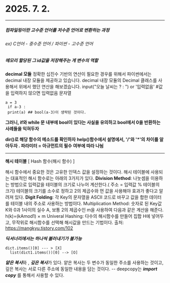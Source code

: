 # 2025. 7. 2.
-----------------------------------------------
#####  컴파일링이란 고수준 언어를 저수준 언어로 변환하는 과정 
###### ex) C언어 - 중수준 언어 / 파이썬 - 고수준 언어

##### 메모리 할당된 그 id값을 저장해주는 게 변수의 역할


**decimal 모듈** 
 정확한 십진수 기반의 연산이 필요한 경우를 위해서 파이썬에서는 decimal 내장 모듈을 제공하고 있습니다. decimal 내장 모듈의 Decimal 클래스를 사용해서 위에서 했던 연산을 해보겠습니다.
input("오늘 날씨는 ? : ") or '입력없음' #값을 입력하지 않으면 입력없음 문자열
```git 
a = 3
 if a-3 :
 print(a) ## bool(a-3)이 생략된 것이다.
```

**그러니, if와 while 문 내부에 bool이 있다는 사실을 유의하고 bool에서 0을 반환하는 사례들을 익혀두자** 

**dir()로 해당 함수의 메소드를 확인하자**
**help()함수에서 설명에서, '/'와 '*'의 차이를 알아두자 . 파라미터 = 아규먼트의 필수 여부에 따라 나뉨**


----

**해시 테이블**
[ Hash 함수(해시 함수) ]


해시 함수에서 중요한 것은 고유한 인덱스 값을 설정하는 것이다. 해시 테이블에 사용되는 대표적인 해시 함수로는 아래의 3가지가 있다.
**Division Method**: 나눗셈을 이용하는 방법으로 입력값을 테이블의 크기로 나누어 계산한다.( 주소 = 입력값 % 테이블의 크기) 테이블의 크기를 소수로 정하고 2의 제곱수와 먼 값을 사용해야 효과가 좋다고 알려져 있다.
**Digit Folding**: 각 Key의 문자열을 ASCII 코드로 바꾸고 값을 합한 데이터를 테이블 내의 주소로 사용하는 방법이다.
Multiplication Method: 숫자로 된 Key값 K와 0과 1사이의 실수 A, 보통 2의 제곱수인 m을 사용하여 다음과 같은 계산을 해준다. h(k)=(kAmod1) × m
Univeral Hashing: 다수의 해시함수를 만들어 집합 H에 넣어두고, 무작위로 해시함수를 선택해 해시값을 만드는 기법이다.
출처: https://mangkyu.tistory.com/102

***딕셔너리에서는 하나씩 불러내기가 불가능*** 
```
dict.items()[0] --- > [X]
  list(dict1.items())[0] --> [O]
```
***얕은 복사***와 , ***깊은 복사***가 있다.
얕은 복사는 두 변수가 동일한 주소를 사용하는 것이고, 
깊은 복사는 서로 다른 주소에 동일한 내용을 담는 것이다.
-- deepcopy는 ***import copy*** 를 통해서 사용할 수 있다.
